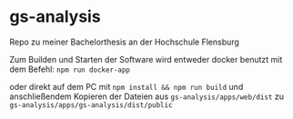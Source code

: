 # gs-analysis

Repo zu meiner Bachelorthesis an der Hochschule Flensburg

Zum Builden und Starten der Software wird entweder docker benutzt mit dem Befehl: `npm run docker-app`

oder direkt auf dem PC mit `npm install && npm run build` und anschließendem Kopieren der Dateien aus `gs-analysis/apps/web/dist` zu `gs-analysis/apps/gs-analysis/dist/public`
